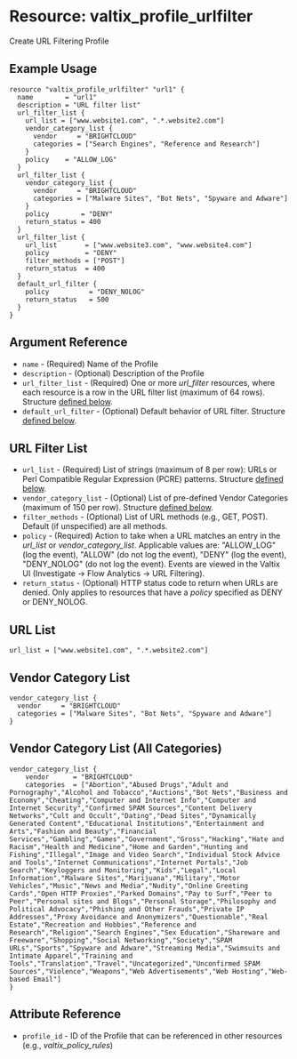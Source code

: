 # Resource: valtix_profile_urlfilter
Create URL Filtering Profile

## Example Usage
```hcl
resource "valtix_profile_urlfilter" "url1" {
  name        = "url1"
  description = "URL filter list"
  url_filter_list {
    url_list = ["www.website1.com", ".*.website2.com"]
    vendor_category_list {
      vendor     = "BRIGHTCLOUD"
      categories = ["Search Engines", "Reference and Research"]
    }
    policy    = "ALLOW_LOG"
  }
  url_filter_list {
    vendor_category_list {
      vendor     = "BRIGHTCLOUD"
      categories = ["Malware Sites", "Bot Nets", "Spyware and Adware"]
    }
    policy        = "DENY"
    return_status = 400
  }
  url_filter_list {
    url_list       = ["www.website3.com", "www.website4.com"]
    policy         = "DENY"
    filter_methods = ["POST"]
    return_status  = 400
  }
  default_url_filter {
    policy          = "DENY_NOLOG"
    return_status   = 500
  }
}
```

## Argument Reference
* `name` - (Required) Name of the Profile
* `description` - (Optional) Description of the Profile
* `url_filter_list` - (Required) One or more *url_filter* resources, where each resource is a row in the URL filter list (maximum of 64 rows). Structure [defined below](#url-filter-list).
* `default_url_filter` - (Optional) Default behavior of URL filter. Structure [defined below](#url-filter).

## URL Filter List
* `url_list` - (Required) List of strings (maximum of 8 per row): URLs or Perl Compatible Regular Expression (PCRE) patterns.  Structure [defined below](#url-list).
* `vendor_category_list` - (Optional) List of pre-defined Vendor Categories (maximum of 150 per row).  Structure [defined below](#vendor-category-list). 
* `filter_methods` - (Optional) List of URL methods (e.g., GET, POST). Default (if unspecified) are all methods.
* `policy` - (Required) Action to take when a URL matches an entry in the *url_list* or *vendor_category_list*.  Applicable values are: "ALLOW_LOG" (log the event), "ALLOW" (do not log the event), "DENY" (log the event), "DENY_NOLOG" (do not log the event).  Events are viewed in the Valtix UI (Investigate -> Flow Analytics -> URL Filtering).
* `return_status` - (Optional) HTTP status code to return when URLs are denied.  Only applies to resources that have a *policy* specified as DENY or DENY_NOLOG.

## URL List
```
url_list = ["www.website1.com", ".*.website2.com"]
```

## Vendor Category List
```
vendor_category_list {
  vendor     = "BRIGHTCLOUD"
  categories = ["Malware Sites", "Bot Nets", "Spyware and Adware"]
}
```
## Vendor Category List (All Categories)
```
vendor_category_list {
	vendor      = "BRIGHTCLOUD"
	categories  = ["Abortion","Abused Drugs","Adult and Pornography","Alcohol and Tobacco","Auctions","Bot Nets","Business and Economy","Cheating","Computer and Internet Info","Computer and Internet Security","Confirmed SPAM Sources","Content Delivery Networks","Cult and Occult","Dating","Dead Sites","Dynamically Generated Content","Educational Institutions","Entertainment and Arts","Fashion and Beauty","Financial Services","Gambling","Games","Government","Gross","Hacking","Hate and Racism","Health and Medicine","Home and Garden","Hunting and Fishing","Illegal","Image and Video Search","Individual Stock Advice and Tools","Internet Communications","Internet Portals","Job Search","Keyloggers and Monitoring","Kids","Legal","Local Information","Malware Sites","Marijuana","Military","Motor Vehicles","Music","News and Media","Nudity","Online Greeting Cards","Open HTTP Proxies","Parked Domains","Pay to Surf","Peer to Peer","Personal sites and Blogs","Personal Storage","Philosophy and Political Advocacy","Phishing and Other Frauds","Private IP Addresses","Proxy Avoidance and Anonymizers","Questionable","Real Estate","Recreation and Hobbies","Reference and Research","Religion","Search Engines","Sex Education","Shareware and Freeware","Shopping","Social Networking","Society","SPAM URLs","Sports","Spyware and Adware","Streaming Media","Swimsuits and Intimate Apparel","Training and Tools","Translation","Travel","Uncategorized","Unconfirmed SPAM Sources","Violence","Weapons","Web Advertisements","Web Hosting","Web-based Email"]
}
```

## Attribute Reference
* `profile_id` - ID of the Profile that can be referenced in other resources (e.g., *valtix_policy_rules*)

